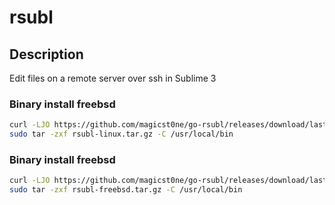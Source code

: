 # rsubl

## Description
Edit files on a remote server over ssh in Sublime 3

### Binary install freebsd

```bash
curl -LJO https://github.com/magicst0ne/go-rsubl/releases/download/lastest/rsubl-linux.tar.gz && \
sudo tar -zxf rsubl-linux.tar.gz -C /usr/local/bin
```

### Binary install freebsd

```bash
curl -LJO https://github.com/magicst0ne/go-rsubl/releases/download/lastest/rsubl-freebsd.tar.gz && \
sudo tar -zxf rsubl-freebsd.tar.gz -C /usr/local/bin
```

